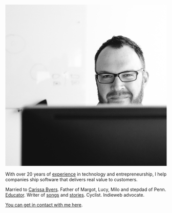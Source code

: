 ![This is a really old picture of me](/assets/page/DSC_4899-copy.jpg "This is a really old picture of me")

With over 20 years of [experience](https://www.linkedin.com/in/dealingwith) in technology and entrepreneurship, I help companies ship software that delivers real value to customers.

Married to [Carissa Byers](http://carissabyers.com/). Father of Margot, Lucy, Milo and stepdad of Penn. [Educator](http://minecraftu.org/). Writer of [songs](/music) and [stories](/writing). Cyclist. Indieweb advocate.

[You can get in contact with me here](https://letterbird.co/dealingwith).
